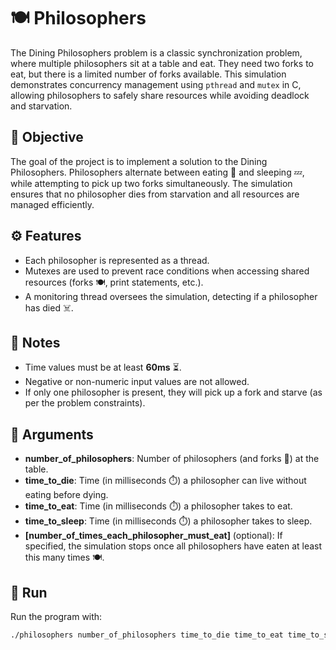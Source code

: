 # 🍽️ Philosophers

The Dining Philosophers problem is a classic synchronization problem, where multiple philosophers sit at a table and eat. They need two forks to eat, but there is a limited number of forks available. This simulation demonstrates concurrency management using `pthread` and `mutex` in C, allowing philosophers to safely share resources while avoiding deadlock and starvation.

## 🎯 Objective

The goal of the project is to implement a solution to the Dining Philosophers. Philosophers alternate between eating 🍴 and sleeping 💤, while attempting to pick up two forks simultaneously. The simulation ensures that no philosopher dies from starvation and all resources are managed efficiently.

## ⚙️ Features

- Each philosopher is represented as a thread.
- Mutexes are used to prevent race conditions when accessing shared resources (forks 🍽️, print statements, etc.).
- A monitoring thread oversees the simulation, detecting if a philosopher has died ☠️.

## 📝 Notes

- Time values must be at least **60ms** ⏳.
- Negative or non-numeric input values are not allowed.
- If only one philosopher is present, they will pick up a fork and starve (as per the problem constraints).

## 🔢 Arguments

- **number_of_philosophers**: Number of philosophers (and forks 🍴) at the table.
- **time_to_die**: Time (in milliseconds ⏱️) a philosopher can live without eating before dying.
- **time_to_eat**: Time (in milliseconds ⏱️) a philosopher takes to eat.
- **time_to_sleep**: Time (in milliseconds ⏱️) a philosopher takes to sleep.
- **[number_of_times_each_philosopher_must_eat]** (optional): If specified, the simulation stops once all philosophers have eaten at least this many times 🍽️.

## 🚀 Run

Run the program with:
```bash
./philosophers number_of_philosophers time_to_die time_to_eat time_to_sleep [number_of_times_each_philosopher_must_eat]
